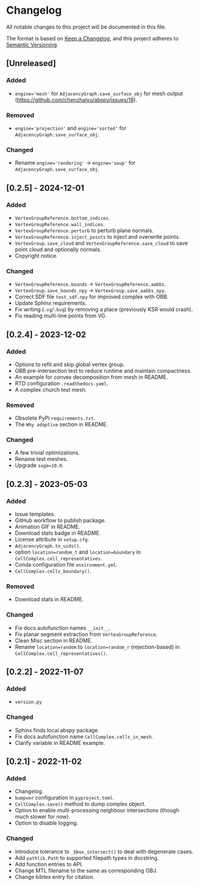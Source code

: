 # Changelog
All notable changes to this project will be documented in this file.

The format is based on [Keep a Changelog](https://keepachangelog.com/en/1.0.0/),
and this project adheres to [Semantic Versioning](https://semver.org/spec/v2.0.0.html).

## [Unreleased]
### Added
- `engine='mesh'` for `AdjacencyGraph.save_surface_obj` for mesh output (https://github.com/chenzhaiyu/abspy/issues/18).

### Removed
- `engine='projection'` and `engine='sorted'` for `AdjacencyGraph.save_surface_obj`.

### Changed
- Rename `engine='rendering'` &rarr; `engine='soup'` for `AdjacencyGraph.save_surface_obj`.

## [0.2.5] - 2024-12-01
### Added
- `VertexGroupReference.bottom_indices`.
- `VertexGroupReference.wall_indices`.
- `VertexGroupReference.perturb` to perturb plane normals.
- `VertexGroupReference.inject_points` to inject and overwrite points.
- `VertexGroup.save_cloud` and `VertexGroupReference.save_cloud` to save point cloud and optionally normals.
- Copyright notice.

### Changed
- `VertexGroupReference.bounds` &rarr; `VertexGroupReference.aabbs`.
- `VertexGroup.save_bounds_npy` &rarr; `VertexGroup.save_aabbs_npy`.
- Correct SDF file `test_sdf.npy` for improved complex with OBB.
- Update Sphinx requirements.
- Fix writing (`.vg`/`.bvg`) by removing a place (previously KSR would crash).
- Fix reading multi-line points from VG.

## [0.2.4] - 2023-12-02
### Added
- Options to refit and skip global vertex group.
- OBB pre-intersection test to reduce runtime and maintain compactness.
- An example for convex decomposition from mesh in README.
- RTD configuration `.readthedocs.yaml`.
- A complex church test mesh.

### Removed
- Obsolete PyPi `requirements.txt`.
- The `Why adaptive` section in README.

### Changed
- A few trivial optimizations.
- Rename test meshes.
- Upgrade `sage=10.0`.

## [0.2.3] - 2023-05-03
### Added
- Issue templates.
- GitHub workflow to publish package.
- Animation GIF in README.
- Download stats badge in README.
- License attribute in `setup.cfg`.
- `AdjacencyGraph.to_uids()`.
- option `location=random_t` and `location=boundary` in `CellComplex.cell_representatives`.
- Conda configuration file `environment.yml`.
- `CellComplex.cells_boundary()`.

### Removed
- Download stats in README.

### Changed
- Fix docs autofunction names `__init__`.
- Fix planar segment extraction from `VertexGroupReference`.
- Clean Misc section in README.
- Rename `location=random` to `location=random_r` (rejection-based) in `CellComplex.cell_representatives()`.

## [0.2.2] - 2022-11-07
### Added
- `version.py`

### Changed
- Sphinx finds local abspy package.
- Fix docs autofunction name `CellComplex.cells_in_mesh`.
- Clarify variable in README example.

## [0.2.1] - 2022-11-02
### Added
- Changelog.
- `bumpver` configuration in `pyproject.toml`.
- `CellComplex.save()` method to dump complex object.
- Option to enable multi-processing neighbour intersections (though much slower for now).
- Option to disable logging.

### Changed
- Introduce tolerance to `_bbox_intersect()` to deal with degenerate cases.
- Add `pathlib.Path` to supported filepath types in docstring.
- Add function entries to API.
- Change MTL filename to the same as corresponding OBJ.
- Change bibtex entry for citation.
